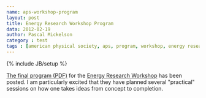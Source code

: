 ```yaml
---
name: aps-workshop-program
layout: post
title: Energy Research Workshop Program
data: 2012-02-19
author: Pascal Mickelson
category : test
tags : [american physical society, aps, program, workshop, energy research]
---
```

{% include JB/setup %}

[The final program (PDF)][programurl] for the [Energy Research Workshop][energyworkshop] has been posted.
I am particularly excited that they have planned several "practical" sessions on how one takes ideas from
concept to completion.

[energyworkshop]: http://www.aps.org/meetings/march/events/workshops/energy/index.cfm
[programurl]: /assets/ERW_program.pdf